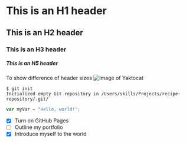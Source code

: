 # This is an H1 header
## This is an H2 header
### This is an H3 header
##### This is an H5 header
To show difference of header sizes
![Image of Yaktocat](https://octodex.github.com/images/yaktocat.png)
```
$ git init
Initialized empty Git repository in /Users/skills/Projects/recipe-repository/.git/
```
``` javascript
var myVar = "Hello, world!";
```
- [X] Turn on GitHub Pages
- [ ] Outline my portfolio
- [X] Introduce myself to the world
